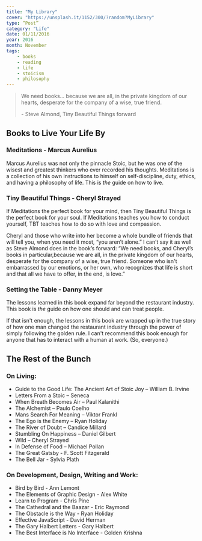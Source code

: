 ```yaml
---
title: "My Library"
cover: "https://unsplash.it/1152/300/?random?MyLibrary"
type: “Post”
category: "Life"
date: 01/11/2016
year: 2016
month: November
tags:
    - books
    - reading
    - life
    - stoicism
    - philosophy
---
```


<blockquote cite='Tiny Beautiful Things by Cheryl Strayed'>
  <p class='quote'>We need books... because we are all, in the private kingdom of our hearts, desperate for the company of a wise, true friend.</p>
  <p class='cite'>- Steve Almond, Tiny Beautiful Things forward</p>
</blockquote>

## Books to Live Your Life By

### Meditations - Marcus Aurelius
Marcus Aurelius was not only the pinnacle Stoic, but he was one of the wisest and greatest thinkers who ever recorded his thoughts. Meditations is a collection of his own instructions to himself on self-discipline, duty, ethics, and  having a philosophy of life. This is *the* guide on how to live.

### Tiny Beautiful Things - Cheryl Strayed
If Meditations the perfect book for your mind, then Tiny Beautiful Things is the perfect book for your soul. If Meditations teaches you how to conduct yourself, TBT teaches how to do so with love and compassion.

Cheryl and those who write into her become a whole bundle of friends that will tell you, when you need it most, “you aren’t alone.” I can’t say it as well as Steve Almond does in the book’s forward:  “We need books, and Cheryl’s books in particular,because we are all, in the private kingdom of our hearts, desperate for the company of a wise, true friend. Someone who isn't embarrassed by our emotions, or her own, who recognizes that life is short and that all we have to offer, in the end, is love.”

### Setting the Table - Danny Meyer
The lessons learned in this book expand far beyond the restaurant industry. This book is *the* guide on how one should and can treat people.

If that isn't enough, the lessons in this book are wrapped up in the true story of how one man changed the restaurant industry through the power of simply following the golden rule.  I can't recommend this book enough for anyone that has to interact with a human at work. (So, everyone.)

<div class='Mini-Divider'> </div>

## The Rest of the Bunch

### On Living:
+ Guide to the Good Life: The Ancient Art of Stoic Joy – William B. Irvine
+ Letters From a Stoic – Seneca
+ When Breath Becomes Air – Paul Kalanithi
+ The Alchemist – Paulo Coelho
+ Mans Search For Meaning – Viktor Frankl
+ The Ego is the Enemy – Ryan Holiday
+ The River of Doubt – Candice Millard
+ Stumbling On Happiness – Daniel Gilbert
+ Wild – Cheryl Strayed
+ In Defense of Food – Michael Pollan
+ The Great Gatsby - F. Scott Fitzgerald
+ The Bell Jar - Sylvia Plath

### On Development, Design, Writing and Work:
+ Bird by Bird - Ann Lemont
+ The Elements of Graphic Design - Alex White
+ Learn to Program - Chris Pine
+ The Cathedral and the Baazar - Eric Raymond
+ The Obstacle is the Way - Ryan Holiday
+ Effective JavaScript - David Herman
+ The Gary Halbert Letters - Gary Halbert
+ The Best Interface is No Interface - Golden Krishna

